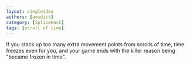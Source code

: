 ```yaml
---
layout: singleidea
authors: [aosdict]
category: [SpliceHack]
tags: [scroll of time]
---
```

If you stack up too many extra movement points from scrolls of time, time freezes even for you, and your game ends with the killer reason being "became frozen in time".
